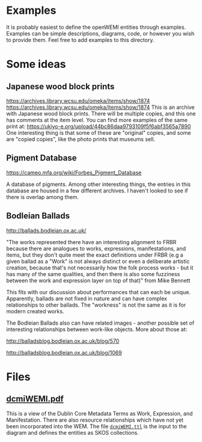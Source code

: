 # Examples
It is probably easiest to define the openWEMI entities through examples. Examples can be simple descriptions, diagrams, code, or however you wish to provide them. Feel free to add examples to this directory.

# Some ideas
## Japanese wood block prints
https://archives.library.wcsu.edu/omeka/items/show/1874
https://archives.library.wcsu.edu/omeka/items/show/1874 This is an archive with Japanese wood block prints. There will be multiple copies, and this one has comments at the item level. You can find more examples of the same print at:
https://ukiyo-e.org/upload/44bc86daa9793109f5f6abf3565a7890
One interesting thing is that some of these are "original" copies, and some are "copied copies", like the photo prints that museums sell.
## Pigment Database
https://cameo.mfa.org/wiki/Forbes_Pigment_Database

A database of pigments. Among other interesting things, the entries in this database are housed in a few different archives. I haven't looked to see if there is overlap among them.
## Bodleian Ballads
http://ballads.bodleian.ox.ac.uk/

"The works represented there have an interesting alignment to FRBR because there are analogues to works, expressions, manifestations, and items, but they don't quite meet the exact definitions under FRBR (e.g a given ballad as a "Work" is not always distinct or even a deliberate artistic creation, because that's not necessarily how the folk process works - but it has many of the same qualities, and then there is also some fuzziness between the work and expression layer on top of that)" from Mike Bennett

This fits with our discussion about performances that can each be unique. Apparently, ballads are not fixed in nature and can have complex relationships to other ballads. The "workness" is not the same as it is for modern created works.

The Bodleian Ballads also can have related images - another possible set of interesting relationships between work-like objects. More about those at:

http://balladsblog.bodleian.ox.ac.uk/blog/570

http://balladsblog.bodleian.ox.ac.uk/blog/1069


# Files
## [dcmiWEMI.pdf](https://github.com/dcmi/openwemi/blob/main/examples/dcmiWEMI.pdf)
This is a view of the Dublin Core Metadata Terms as Work, Expression, and Manifestation. There are also resource relationships which have not yet been incorporated into the WEM. The file [`dcmiWEMI.ttl`](https://github.com/dcmi/openwemi/blob/main/examples/dcmiWEMI.ttl) is the input to the diagram and defines the entities as SKOS collections.
